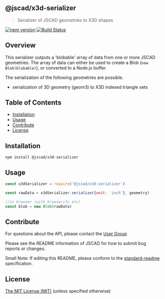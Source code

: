## @jscad/x3d-serializer

> Serializer of JSCAD geometries to X3D shapes

[![npm version](https://badge.fury.io/js/%40jscad%2Fx3d-serializer.svg)](https://badge.fury.io/js/%40jscad%2Fx3d-serializer)
[![Build Status](https://travis-ci.org/jscad/io.svg)](https://travis-ci.org/jscad/x3d-serializer)

## Overview

This serializer outputs a 'blobable' array of data from one or more JSCAD geometries.
The array of data can either be used to create a Blob (`new Blob(blobable)`), or converted to a Node.js buffer.

The serialization of the following geometries are possible.
- serialization of 3D geometry (geom3) to X3D indexed triangle sets

## Table of Contents

- [Installation](#installation)
- [Usage](#usage)
- [Contribute](#contribute)
- [License](#license)

## Installation

```
npm install @jscad/x3d-serializer
```

## Usage

```javascript
const x3dSerializer = require('@jscad/x3d-serializer')

const rawData = x3dSerializer.serialize({unit: 'inch'}, geometry)

//in browser (with browserify etc)
const blob = new Blob(rawData)

```

## Contribute

For questions about the API, please contact the [User Group](https://jscad.xyz/forum)

Please see the README information of JSCAD for how to submit bug reports or changes.

Small Note: If editing this README, please conform to the [standard-readme](https://github.com/RichardLitt/standard-readme) specification.

## License

[The MIT License (MIT)](https://github.com/jscad/OpenJSCAD.org/blob/master/LICENSE)
(unless specified otherwise)
